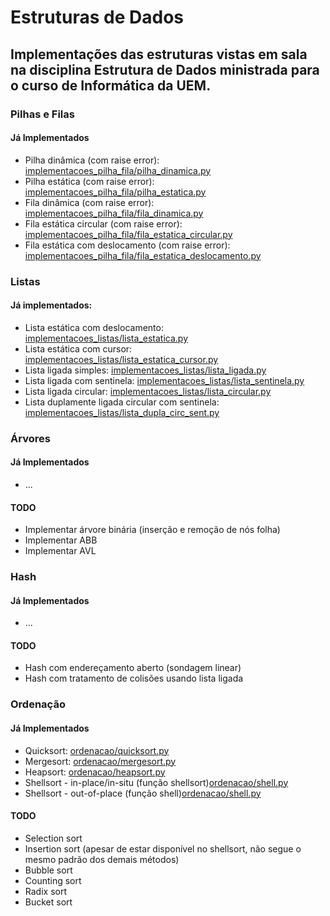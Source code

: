 # Estruturas de Dados

## Implementações das estruturas vistas em sala na disciplina Estrutura de Dados ministrada para o curso de Informática da UEM.

### Pilhas e Filas

#### Já Implementados
 - Pilha dinâmica (com raise error): [implementacoes_pilha_fila/pilha_dinamica.py](implementacoes_pilha_fila/pilha_dinamica.py)
 - Pilha estática (com raise error): [implementacoes_pilha_fila/pilha_estatica.py](implementacoes_pilha_fila/pilha_estatica.py)
 - Fila dinâmica (com raise error): [implementacoes_pilha_fila/fila_dinamica.py](implementacoes_pilha_fila/fila_dinamica.py)
 - Fila estática circular (com raise error): [implementacoes_pilha_fila/fila_estatica_circular.py](implementacoes_pilha_fila/fila_estatica_circular.py)
 - Fila estática com deslocamento (com raise error): [implementacoes_pilha_fila/fila_estatica_deslocamento.py](implementacoes_pilha_fila/fila_estatica_deslocamento.py)


### Listas

#### Já implementados:
- Lista estática com deslocamento: [implementacoes_listas/lista_estatica.py](implementacoes_listas/lista_estatica.py)
- Lista estática com cursor: [implementacoes_listas/lista_estatica_cursor.py](implementacoes_listas/lista_estatica_cursor.py)
- Lista ligada simples: [implementacoes_listas/lista_ligada.py](implementacoes_listas/lista_ligada.py)
- Lista ligada com sentinela: [implementacoes_listas/lista_sentinela.py](implementacoes_listas/lista_sentinela.py)
- Lista ligada circular: [implementacoes_listas/lista_circular.py](implementacoes_listas/lista_circular.py)
- Lista duplamente ligada circular com sentinela: [implementacoes_listas/lista_dupla_circ_sent.py](implementacoes_listas/lista_dupla_circ_sent.py)

### Árvores

#### Já Implementados
 - ...

#### TODO
 - Implementar árvore binária (inserção e remoção de nós folha)
 - Implementar ABB
 - Implementar AVL

### Hash

#### Já Implementados
 - ...
 
#### TODO
 - Hash com endereçamento aberto (sondagem linear)
 - Hash com tratamento de colisões usando lista ligada

### Ordenação

#### Já Implementados
 - Quicksort: [ordenacao/quicksort.py](ordenacao/quicksort.py)
 - Mergesort: [ordenacao/mergesort.py](ordenacao/mergesort.py)
 - Heapsort: [ordenacao/heapsort.py](ordenacao/heapsort.py)
 - Shellsort - in-place/in-situ (função shellsort)[ordenacao/shell.py](ordenacao/shell.py)
 - Shellsort - out-of-place (função shell)[ordenacao/shell.py](ordenacao/shell.py)

#### TODO
 - Selection sort
 - Insertion sort (apesar de estar disponível no shellsort, não segue o mesmo padrão dos demais métodos)
 - Bubble sort
 - Counting sort
 - Radix sort
 - Bucket sort


